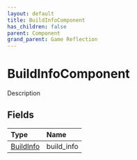 ```yaml
---
layout: default
title: BuildInfoComponent
has_children: false
parent: Component
grand_parent: Game Reflection
---
```

# BuildInfoComponent
Description 

## Fields

| Type | Name |
|:-------------|:--------------|
| [BuildInfo](/docs/game-reflection/classes/build_info) | build_info |

